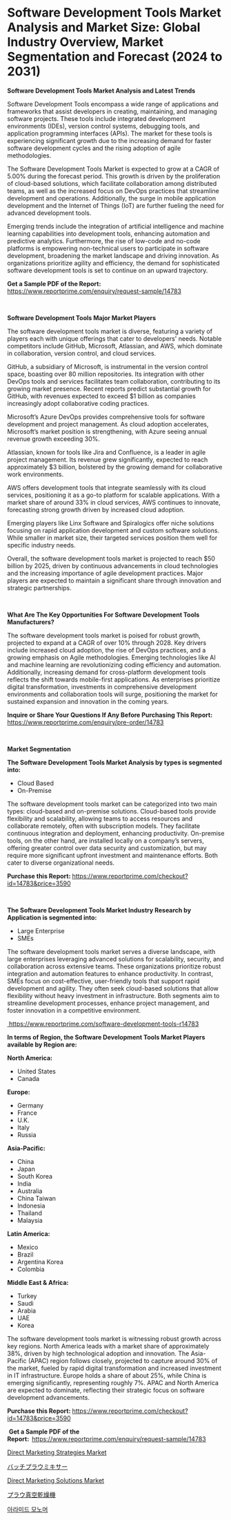 <p><h1>Software Development Tools Market Analysis and Market Size: Global Industry Overview, Market Segmentation and Forecast (2024 to 2031)</h1></p><p><strong>Software Development Tools Market Analysis and Latest Trends</strong></p>
<p><p>Software Development Tools encompass a wide range of applications and frameworks that assist developers in creating, maintaining, and managing software projects. These tools include integrated development environments (IDEs), version control systems, debugging tools, and application programming interfaces (APIs). The market for these tools is experiencing significant growth due to the increasing demand for faster software development cycles and the rising adoption of agile methodologies.</p><p>The Software Development Tools Market is expected to grow at a CAGR of 5.00% during the forecast period. This growth is driven by the proliferation of cloud-based solutions, which facilitate collaboration among distributed teams, as well as the increased focus on DevOps practices that streamline development and operations. Additionally, the surge in mobile application development and the Internet of Things (IoT) are further fueling the need for advanced development tools. </p><p>Emerging trends include the integration of artificial intelligence and machine learning capabilities into development tools, enhancing automation and predictive analytics. Furthermore, the rise of low-code and no-code platforms is empowering non-technical users to participate in software development, broadening the market landscape and driving innovation. As organizations prioritize agility and efficiency, the demand for sophisticated software development tools is set to continue on an upward trajectory.</p></p>
<p><strong>Get a Sample PDF of the Report:&nbsp;</strong> <a href="https://www.reportprime.com/enquiry/request-sample/14783">https://www.reportprime.com/enquiry/request-sample/14783</a></p>
<p>&nbsp;</p>
<p><strong>Software Development Tools Major Market Players</strong></p>
<p><p>The software development tools market is diverse, featuring a variety of players each with unique offerings that cater to developers' needs. Notable competitors include GitHub, Microsoft, Atlassian, and AWS, which dominate in collaboration, version control, and cloud services.</p><p>GitHub, a subsidiary of Microsoft, is instrumental in the version control space, boasting over 80 million repositories. Its integration with other DevOps tools and services facilitates team collaboration, contributing to its growing market presence. Recent reports predict substantial growth for GitHub, with revenues expected to exceed $1 billion as companies increasingly adopt collaborative coding practices.</p><p>Microsoft’s Azure DevOps provides comprehensive tools for software development and project management. As cloud adoption accelerates, Microsoft’s market position is strengthening, with Azure seeing annual revenue growth exceeding 30%. </p><p>Atlassian, known for tools like Jira and Confluence, is a leader in agile project management. Its revenue grew significantly, expected to reach approximately $3 billion, bolstered by the growing demand for collaborative work environments.</p><p>AWS offers development tools that integrate seamlessly with its cloud services, positioning it as a go-to platform for scalable applications. With a market share of around 33% in cloud services, AWS continues to innovate, forecasting strong growth driven by increased cloud adoption.</p><p>Emerging players like Linx Software and Spiralogics offer niche solutions focusing on rapid application development and custom software solutions. While smaller in market size, their targeted services position them well for specific industry needs.</p><p>Overall, the software development tools market is projected to reach $50 billion by 2025, driven by continuous advancements in cloud technologies and the increasing importance of agile development practices. Major players are expected to maintain a significant share through innovation and strategic partnerships.</p></p>
<p>&nbsp;</p>
<p><strong>What Are The Key Opportunities For Software Development Tools Manufacturers?</strong></p>
<p><p>The software development tools market is poised for robust growth, projected to expand at a CAGR of over 10% through 2028. Key drivers include increased cloud adoption, the rise of DevOps practices, and a growing emphasis on Agile methodologies. Emerging technologies like AI and machine learning are revolutionizing coding efficiency and automation. Additionally, increasing demand for cross-platform development tools reflects the shift towards mobile-first applications. As enterprises prioritize digital transformation, investments in comprehensive development environments and collaboration tools will surge, positioning the market for sustained expansion and innovation in the coming years.</p></p>
<p><strong>Inquire or Share Your Questions If Any Before Purchasing This Report:</strong> <a href="https://www.reportprime.com/enquiry/pre-order/14783">https://www.reportprime.com/enquiry/pre-order/14783</a></p>
<p>&nbsp;</p>
<p><strong>Market Segmentation</strong></p>
<p><strong>The Software Development Tools Market Analysis by types is segmented into:</strong></p>
<p><ul><li>Cloud Based</li><li>On-Premise</li></ul></p>
<p><p>The software development tools market can be categorized into two main types: cloud-based and on-premise solutions. Cloud-based tools provide flexibility and scalability, allowing teams to access resources and collaborate remotely, often with subscription models. They facilitate continuous integration and deployment, enhancing productivity. On-premise tools, on the other hand, are installed locally on a company’s servers, offering greater control over data security and customization, but may require more significant upfront investment and maintenance efforts. Both cater to diverse organizational needs.</p></p>
<p><strong>Purchase this Report:&nbsp;</strong><a href="https://www.reportprime.com/checkout?id=14783&price=3590">https://www.reportprime.com/checkout?id=14783&price=3590</a></p>
<p>&nbsp;</p>
<p><strong>The Software Development Tools Market Industry Research by Application is segmented into:</strong></p>
<p><ul><li>Large Enterprise</li><li>SMEs</li></ul></p>
<p><p>The software development tools market serves a diverse landscape, with large enterprises leveraging advanced solutions for scalability, security, and collaboration across extensive teams. These organizations prioritize robust integration and automation features to enhance productivity. In contrast, SMEs focus on cost-effective, user-friendly tools that support rapid development and agility. They often seek cloud-based solutions that allow flexibility without heavy investment in infrastructure. Both segments aim to streamline development processes, enhance project management, and foster innovation in a competitive environment.</p></p>
<p><a href="https://www.reportprime.com/software-development-tools-r14783">&nbsp;https://www.reportprime.com/software-development-tools-r14783</a></p>
<p><strong>In terms of Region, the Software Development Tools Market Players available by Region are:</strong></p>
<p>
    <p> <strong> North America: </strong>
        <ul>
            <li>United States</li>
            <li>Canada</li>
        </ul>
        </p> 
    <p> <strong> Europe: </strong>
        <ul>
            <li>Germany</li>
            <li>France</li>
            <li>U.K.</li>
            <li>Italy</li>
            <li>Russia</li>
        </ul>
        </p> 
    <p> <strong> Asia-Pacific: </strong>
        <ul>
            <li>China</li>
            <li>Japan</li>
            <li>South Korea</li>
            <li>India</li>
            <li>Australia</li>
            <li>China Taiwan</li>
            <li>Indonesia</li>
            <li>Thailand</li>
            <li>Malaysia</li>
        </ul>
        </p> 
    <p> <strong> Latin America: </strong>
        <ul>
            <li>Mexico</li>
            <li>Brazil</li>
            <li>Argentina Korea</li>
            <li>Colombia</li>
        </ul>
        </p> 
    <p> <strong> Middle East & Africa: </strong>
        <ul>
            <li>Turkey</li>
            <li>Saudi</li>
            <li>Arabia</li>
            <li>UAE</li>
            <li>Korea</li>
        </ul>
    </p>
    </p>
<p><p>The software development tools market is witnessing robust growth across key regions. North America leads with a market share of approximately 38%, driven by high technological adoption and innovation. The Asia-Pacific (APAC) region follows closely, projected to capture around 30% of the market, fueled by rapid digital transformation and increased investment in IT infrastructure. Europe holds a share of about 25%, while China is emerging significantly, representing roughly 7%. APAC and North America are expected to dominate, reflecting their strategic focus on software development advancements.</p></p>
<p><strong>Purchase this Report: </strong><a href="https://www.reportprime.com/checkout?id=14783&price=3590">https://www.reportprime.com/checkout?id=14783&price=3590</a></p>
<p>&nbsp;<strong>Get a Sample PDF of the Report:&nbsp;&nbsp;</strong><a href="https://www.reportprime.com/enquiry/request-sample/14783">https://www.reportprime.com/enquiry/request-sample/14783</a></p>
<p><strong></strong></p>
<p><p><a href="https://www.linkedin.com/pulse/direct-marketing-strategies-market-forecast-global-trends-analysis-pvjsc?trackingId=4rRInSWcQaSxpLYFNyVQ1g%3D%3D">Direct Marketing Strategies Market</a></p><p><a href="https://medium.com/@shepardelmer/batch-plow-mixer-market-%E3%81%AE%E3%82%B0%E3%83%AD%E3%83%BC%E3%83%90%E3%83%AB%E5%B8%82%E5%A0%B4%E6%A6%82%E8%A6%81%E3%81%AF-%E4%B8%96%E7%95%8C%E3%81%8A%E3%82%88%E3%81%B3%E4%B8%BB%E8%A6%81%E5%B8%82%E5%A0%B4%E3%81%AB%E3%81%8A%E3%81%91%E3%82%8B%E6%A5%AD%E7%95%8C%E3%81%AB%E5%BD%B1%E9%9F%BF%E3%82%92%E4%B8%8E%E3%81%88%E3%82%8B%E4%B8%BB%E8%A6%81%E3%81%AA%E3%83%88%E3%83%AC%E3%83%B3%E3%83%89%E3%81%AB%E3%81%A4%E3%81%84%E3%81%A6-%E7%8B%AC%E8%87%AA%E3%81%AE%E8%A6%96%E7%82%B9%E3%82%92%E6%8F%90%E4%BE%9B%E3%81%97%E3%81%BE%E3%81%99-2685e80b3da4">バッチプラウミキサー</a></p><p><a href="https://www.linkedin.com/pulse/direct-marketing-solutions-market-share-size-trends-industry-ft15c?trackingId=qQ8g68egRdCWFFrgAVmUwQ%3D%3D">Direct Marketing Solutions Market</a></p><p><a href="https://medium.com/@shepardelmer/plow-vacuum-dryer-market-%E3%81%AE%E3%82%B0%E3%83%AD%E3%83%BC%E3%83%90%E3%83%AB%E5%B8%82%E5%A0%B4%E6%A6%82%E8%A6%81%E3%81%AF-%E4%B8%96%E7%95%8C%E3%81%8A%E3%82%88%E3%81%B3%E4%B8%BB%E8%A6%81%E5%B8%82%E5%A0%B4%E3%81%AB%E3%81%8A%E3%81%91%E3%82%8B%E6%A5%AD%E7%95%8C%E3%81%AB%E5%BD%B1%E9%9F%BF%E3%82%92%E4%B8%8E%E3%81%88%E3%82%8B%E4%B8%BB%E8%A6%81%E3%81%AA%E3%83%88%E3%83%AC%E3%83%B3%E3%83%89%E3%81%AB%E3%81%A4%E3%81%84%E3%81%A6-%E7%8B%AC%E8%87%AA%E3%81%AE%E8%A6%96%E7%82%B9%E3%82%92%E6%8F%90%E4%BE%9B%E3%81%97%E3%81%BE%E3%81%99-004aa03d8285">プラウ真空乾燥機</a></p><p><a href="https://medium.com/@laurance99/%EC%84%B8%EA%B3%84-aramid-monomer-market-%EC%9D%80-2024%EC%97%90%EC%84%9C-2031%EB%A1%9C-%EC%97%B0%ED%8F%89%EA%B7%A0-%EC%A6%9D%EA%B0%80%EC%9C%A8%EC%9D%84-%EB%B3%B4%EC%9D%BC-%EA%B2%83%EC%9C%BC%EB%A1%9C-%EC%98%88%EC%83%81%EB%90%A9%EB%8B%88%EB%8B%A4-131b615050ff">아라미드 모노머</a></p></p>